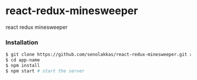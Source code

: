 # react-redux-minesweeper
react redux minesweeper 

### Installation

```sh
$ git clone https://github.com/senolakkas/react-redux-minesweeper.git app-name
$ cd app-name
$ npm install
$ npm start # start the server
```
